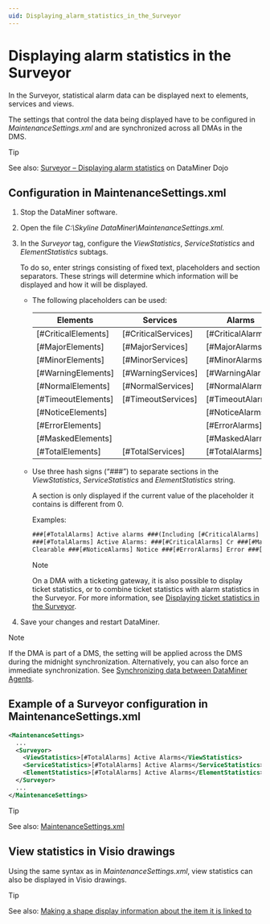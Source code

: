 ```yaml
---
uid: Displaying_alarm_statistics_in_the_Surveyor
---
```


# Displaying alarm statistics in the Surveyor

In the Surveyor, statistical alarm data can be displayed next to elements, services and views.

The settings that control the data being displayed have to be configured in *MaintenanceSettings.xml* and are synchronized across all DMAs in the DMS.

> [!TIP]
> See also: [Surveyor – Displaying alarm statistics](https://community.dataminer.services/video/surveyor-displaying-alarm-statistics/) on DataMiner Dojo

## Configuration in MaintenanceSettings.xml

1. Stop the DataMiner software.

1. Open the file *C:\\Skyline DataMiner\\MaintenanceSettings.xml.*

1. In the *Surveyor* tag, configure the *ViewStatistics*, *ServiceStatistics* and *ElementStatistics* subtags.

   To do so, enter strings consisting of fixed text, placeholders and section separators. These strings will determine which information will be displayed and how it will be displayed.

   - The following placeholders can be used:

     | Elements            | Services              | Alarms              |
     |-----------------------|-----------------------|---------------------|
     | \[#CriticalElements\] | \[#CriticalServices\] | \[#CriticalAlarms\] |
     | \[#MajorElements\]    | \[#MajorServices\]    | \[#MajorAlarms\]    |
     | \[#MinorElements\]    | \[#MinorServices\]    | \[#MinorAlarms\]    |
     | \[#WarningElements\]  | \[#WarningServices\]  | \[#WarningAlarms\]  |
     | \[#NormalElements\]   | \[#NormalServices\]   | \[#NormalAlarms\]   |
     | \[#TimeoutElements\]  | \[#TimeoutServices\]  | \[#TimeoutAlarms\]  |
     | \[#NoticeElements\]   |                      | \[#NoticeAlarms\]   |
     | \[#ErrorElements\]    |                      | \[#ErrorAlarms\]    |
     | \[#MaskedElements\]   |                      | \[#MaskedAlarms\]   |
     | \[#TotalElements\]    | \[#TotalServices\]    | \[#TotalAlarms\]    |

   - Use three hash signs (“###”) to separate sections in the *ViewStatistics*, *ServiceStatistics* and *ElementStatistics* string.

     A section is only displayed if the current value of the placeholder it contains is different from 0.

     Examples:

     ```txt
     ###[#TotalAlarms] Active alarms ###(Including [#CriticalAlarms] Critical)###
     ###[#TotalAlarms] Active Alarms: ###[#CriticalAlarms] Cr ###[#MajorAlarms] Ma ###[#MinorAlarms] Mi ###[#WarningAlarms] Wa ###[#NormalAlarms]
     Clearable ###[#NoticeAlarms] Notice ###[#ErrorAlarms] Error ###[#MaskedAlarms] Masked ###[#TimeoutAlarms] Timeout ###
     ```

     > [!NOTE]
     > On a DMA with a ticketing gateway, it is also possible to display ticket statistics, or to combine ticket statistics with alarm statistics in the Surveyor. For more information, see [Displaying ticket statistics in the Surveyor](xref:Displaying_ticket_statistics_in_the_Surveyor).

1. Save your changes and restart DataMiner.

> [!NOTE]
> If the DMA is part of a DMS, the setting will be applied across the DMS during the midnight synchronization. Alternatively, you can also force an immediate synchronization. See [Synchronizing data between DataMiner Agents](xref:Synchronizing_data_between_DataMiner_Agents).

## Example of a Surveyor configuration in MaintenanceSettings.xml

```xml
<MaintenanceSettings>
  ...
  <Surveyor>
    <ViewStatistics>[#TotalAlarms] Active Alarms</ViewStatistics>
    <ServiceStatistics>[#TotalAlarms] Active Alarms</ServiceStatistics>
    <ElementStatistics>[#TotalAlarms] Active Alarms</ElementStatistics>
  </Surveyor>
  ...
</MaintenanceSettings>
```

> [!TIP]
> See also: [MaintenanceSettings.xml](xref:MaintenanceSettings_xml)

## View statistics in Visio drawings

Using the same syntax as in *MaintenanceSettings.xml*, view statistics can also be displayed in Visio drawings.

> [!TIP]
> See also: [Making a shape display information about the item it is linked to](xref:Making_a_shape_display_information_about_the_item_it_is_linked_to)

